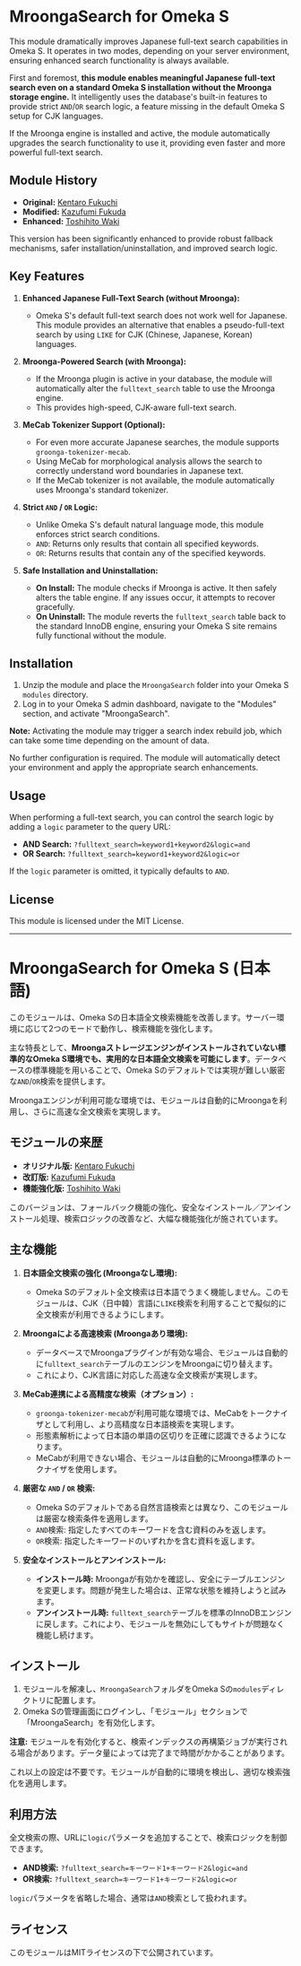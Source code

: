 # MroongaSearch for Omeka S

This module dramatically improves Japanese full-text search capabilities in Omeka S. It operates in two modes, depending on your server environment, ensuring enhanced search functionality is always available.

First and foremost, **this module enables meaningful Japanese full-text search even on a standard Omeka S installation without the Mroonga storage engine.** It intelligently uses the database's built-in features to provide strict `AND`/`OR` search logic, a feature missing in the default Omeka S setup for CJK languages.

If the Mroonga engine is installed and active, the module automatically upgrades the search functionality to use it, providing even faster and more powerful full-text search.

## Module History

- **Original:** [Kentaro Fukuchi](https://github.com/fukuchi/Omeka-S-module-mroonga-search)
- **Modified:** [Kazufumi Fukuda](https://github.com/fukudakz/Omeka-S-module-mroonga-search/)
- **Enhanced:** [Toshihito Waki](https://github.com/wakitosh/MroongaSearch)

This version has been significantly enhanced to provide robust fallback mechanisms, safer installation/uninstallation, and improved search logic.

## Key Features

1.  **Enhanced Japanese Full-Text Search (without Mroonga):**
    - Omeka S's default full-text search does not work well for Japanese. This module provides an alternative that enables a pseudo-full-text search by using `LIKE` for CJK (Chinese, Japanese, Korean) languages.

2.  **Mroonga-Powered Search (with Mroonga):**
    - If the Mroonga plugin is active in your database, the module will automatically alter the `fulltext_search` table to use the Mroonga engine.
    - This provides high-speed, CJK-aware full-text search.

3.  **MeCab Tokenizer Support (Optional):**
    - For even more accurate Japanese searches, the module supports `groonga-tokenizer-mecab`.
    - Using MeCab for morphological analysis allows the search to correctly understand word boundaries in Japanese text.
    - If the MeCab tokenizer is not available, the module automatically uses Mroonga's standard tokenizer.

4.  **Strict `AND` / `OR` Logic:**
    - Unlike Omeka S's default natural language mode, this module enforces strict search conditions.
    - `AND`: Returns only results that contain all specified keywords.
    - `OR`: Returns results that contain any of the specified keywords.

5.  **Safe Installation and Uninstallation:**
    - **On Install:** The module checks if Mroonga is active. It then safely alters the table engine. If any issues occur, it attempts to recover gracefully.
    - **On Uninstall:** The module reverts the `fulltext_search` table back to the standard InnoDB engine, ensuring your Omeka S site remains fully functional without the module.

## Installation

1.  Unzip the module and place the `MroongaSearch` folder into your Omeka S `modules` directory.
2.  Log in to your Omeka S admin dashboard, navigate to the "Modules" section, and activate "MroongaSearch".

**Note:** Activating the module may trigger a search index rebuild job, which can take some time depending on the amount of data.

No further configuration is required. The module will automatically detect your environment and apply the appropriate search enhancements.

## Usage

When performing a full-text search, you can control the search logic by adding a `logic` parameter to the query URL:

-   **AND Search:** `?fulltext_search=keyword1+keyword2&logic=and`
-   **OR Search:** `?fulltext_search=keyword1+keyword2&logic=or`

If the `logic` parameter is omitted, it typically defaults to `AND`.

## License

This module is licensed under the MIT License.

---

# MroongaSearch for Omeka S (日本語)

このモジュールは、Omeka Sの日本語全文検索機能を改善します。サーバー環境に応じて2つのモードで動作し、検索機能を強化します。

主な特長として、**Mroongaストレージエンジンがインストールされていない標準的なOmeka S環境でも、実用的な日本語全文検索を可能にします**。データベースの標準機能を用いることで、Omeka Sのデフォルトでは実現が難しい厳密な`AND`/`OR`検索を提供します。

Mroongaエンジンが利用可能な環境では、モジュールは自動的にMroongaを利用し、さらに高速な全文検索を実現します。

## モジュールの来歴

-   **オリジナル版:** [Kentaro Fukuchi](https://github.com/fukuchi/Omeka-S-module-mroonga-search)
-   **改訂版:** [Kazufumi Fukuda](https://github.com/fukudakz/Omeka-S-module-mroonga-search/)
-   **機能強化版:** [Toshihito Waki](https://github.com/wakitosh/MroongaSearch)

このバージョンは、フォールバック機能の強化、安全なインストール／アンインストール処理、検索ロジックの改善など、大幅な機能強化が施されています。

## 主な機能

1.  **日本語全文検索の強化 (Mroongaなし環境):**
    -   Omeka Sのデフォルト全文検索は日本語でうまく機能しません。このモジュールは、CJK（日中韓）言語に`LIKE`検索を利用することで擬似的に全文検索が利用できるようにします。

2.  **Mroongaによる高速検索 (Mroongaあり環境):**
    -   データベースでMroongaプラグインが有効な場合、モジュールは自動的に`fulltext_search`テーブルのエンジンをMroongaに切り替えます。
    -   これにより、CJK言語に対応した高速な全文検索が実現します。

3.  **MeCab連携による高精度な検索（オプション）:**
    -   `groonga-tokenizer-mecab`が利用可能な環境では、MeCabをトークナイザとして利用し、より高精度な日本語検索を実現します。
    -   形態素解析によって日本語の単語の区切りを正確に認識できるようになります。
    -   MeCabが利用できない場合、モジュールは自動的にMroonga標準のトークナイザを使用します。

4.  **厳密な `AND` / `OR` 検索:**
    -   Omeka Sのデフォルトである自然言語検索とは異なり、このモジュールは厳密な検索条件を適用します。
    -   `AND`検索: 指定したすべてのキーワードを含む資料のみを返します。
    -   `OR`検索: 指定したキーワードのいずれかを含む資料を返します。

5.  **安全なインストールとアンインストール:**
    -   **インストール時:** Mroongaが有効かを確認し、安全にテーブルエンジンを変更します。問題が発生した場合は、正常な状態を維持しようと試みます。
    -   **アンインストール時:** `fulltext_search`テーブルを標準のInnoDBエンジンに戻します。これにより、モジュールを無効にしてもサイトが問題なく機能し続けます。

## インストール

1.  モジュールを解凍し、`MroongaSearch`フォルダをOmeka Sの`modules`ディレクトリに配置します。
2.  Omeka Sの管理画面にログインし、「モジュール」セクションで「MroongaSearch」を有効化します。

**注意:** モジュールを有効化すると、検索インデックスの再構築ジョブが実行される場合があります。データ量によっては完了まで時間がかかることがあります。

これ以上の設定は不要です。モジュールが自動的に環境を検出し、適切な検索強化を適用します。

## 利用方法

全文検索の際、URLに`logic`パラメータを追加することで、検索ロジックを制御できます。

-   **AND検索:** `?fulltext_search=キーワード1+キーワード2&logic=and`
-   **OR検索:** `?fulltext_search=キーワード1+キーワード2&logic=or`

`logic`パラメータを省略した場合、通常は`AND`検索として扱われます。

## ライセンス

このモジュールはMITライセンスの下で公開されています。


